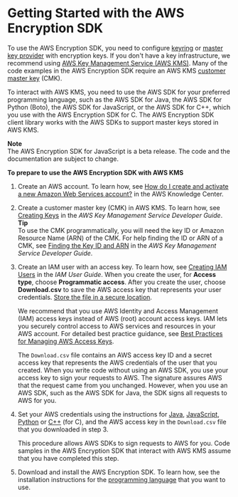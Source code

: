 # Getting Started with the AWS Encryption SDK<a name="getting-started"></a>

To use the AWS Encryption SDK, you need to configure [keyring](concepts.md#keyring) or [master key provider](concepts.md#master-key-provider) with encryption keys\. If you don't have a key infrastructure, we recommend using [AWS Key Management Service \(AWS KMS\)](https://aws.amazon.com/kms/)\. Many of the code examples in the AWS Encryption SDK require an AWS KMS [customer master key](https://docs.aws.amazon.com/kms/latest/developerguide/concepts.html#master_keys) \(CMK\)\.

To interact with AWS KMS, you need to use the AWS SDK for your preferred programming language, such as the AWS SDK for Java, the AWS SDK for Python \(Boto\), the AWS SDK for JavaScript, or the AWS SDK for C\+\+, which you use with the AWS Encryption SDK for C\. The AWS Encryption SDK client library works with the AWS SDKs to support master keys stored in AWS KMS\. 

**Note**  
The AWS Encryption SDK for JavaScript is a beta release\. The code and the documentation are subject to change\.

**To prepare to use the AWS Encryption SDK with AWS KMS**

1. Create an AWS account\. To learn how, see [How do I create and activate a new Amazon Web Services account?](https://aws.amazon.com/premiumsupport/knowledge-center/create-and-activate-aws-account/) in the AWS Knowledge Center\.

1. Create a customer master key \(CMK\) in AWS KMS\. To learn how, see [Creating Keys](https://docs.aws.amazon.com/kms/latest/developerguide/create-keys.html) in the *AWS Key Management Service Developer Guide*\.
**Tip**  
To use the CMK programmatically, you will need the key ID or Amazon Resource Name \(ARN\) of the CMK\. For help finding the ID or ARN of a CMK, see [Finding the Key ID and ARN](https://docs.aws.amazon.com/kms/latest/developerguide/viewing-keys.html#find-cmk-id-arn) in the *AWS Key Management Service Developer Guide*\.

1. Create an IAM user with an access key\. To learn how, see [Creating IAM Users](https://docs.aws.amazon.com/IAM/latest/UserGuide/id_users_create.html#id_users_create_console) in the *IAM User Guide*\. When you create the user, for **Access type**, choose **Programmatic access**\. After you create the user, choose **Download\.csv** to save the AWS access key that represents your user credentials\. [Store the file in a secure location](https://docs.aws.amazon.com/general/latest/gr/aws-access-keys-best-practices.html#iam-user-access-keys)\. 

   We recommend that you use AWS Identity and Access Management \(IAM\) access keys instead of AWS \(root\) account access keys\. IAM lets you securely control access to AWS services and resources in your AWS account\. For detailed best practice guidance, see [Best Practices for Managing AWS Access Keys](https://docs.aws.amazon.com/general/latest/gr/aws-access-keys-best-practices.html#iam-user-access-keys)\.

   The `Download.csv` file contains an AWS access key ID and a secret access key that represents the AWS credentials of the user that you created\. When you write code without using an AWS SDK, you use your access key to sign your requests to AWS\. The signature assures AWS that the request came from you unchanged\. However, when you use an AWS SDK, such as the AWS SDK for Java, the SDK signs all requests to AWS for you\. 

1. Set your AWS credentials using the instructions for [Java](https://docs.aws.amazon.com/sdk-for-java/v1/developer-guide/setup-credentials.html), [JavaScript](https://docs.aws.amazon.com/sdk-for-javascript/v2/developer-guide/getting-your-credentials.html), [Python](http://boto3.amazonaws.com/v1/documentation/api/latest/guide/configuration.html#guide-configuration) or [C\+\+](https://docs.aws.amazon.com/sdk-for-cpp/latest/developer-guide/credentials.html) \(for C\), and the AWS access key in the `Download.csv` file that you downloaded in step 3\. 

   This procedure allows AWS SDKs to sign requests to AWS for you\. Code samples in the AWS Encryption SDK that interact with AWS KMS assume that you have completed this step\.

1. Download and install the AWS Encryption SDK\. To learn how, see the installation instructions for the [programming language](programming-languages.md) that you want to use\.